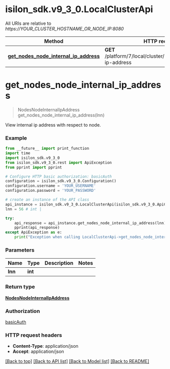 # isilon_sdk.v9_3_0.LocalClusterApi

All URIs are relative to *https://YOUR_CLUSTER_HOSTNAME_OR_NODE_IP:8080*

Method | HTTP request | Description
------------- | ------------- | -------------
[**get_nodes_node_internal_ip_address**](LocalClusterApi.md#get_nodes_node_internal_ip_address) | **GET** /platform/7/local/cluster/nodes/{Lnn}/internal-ip-address | 


# **get_nodes_node_internal_ip_address**
> NodesNodeInternalIpAddress get_nodes_node_internal_ip_address(lnn)



View internal ip address with respect to node.

### Example
```python
from __future__ import print_function
import time
import isilon_sdk.v9_3_0
from isilon_sdk.v9_3_0.rest import ApiException
from pprint import pprint

# Configure HTTP basic authorization: basicAuth
configuration = isilon_sdk.v9_3_0.Configuration()
configuration.username = 'YOUR_USERNAME'
configuration.password = 'YOUR_PASSWORD'

# create an instance of the API class
api_instance = isilon_sdk.v9_3_0.LocalClusterApi(isilon_sdk.v9_3_0.ApiClient(configuration))
lnn = 56 # int | 

try:
    api_response = api_instance.get_nodes_node_internal_ip_address(lnn)
    pprint(api_response)
except ApiException as e:
    print("Exception when calling LocalClusterApi->get_nodes_node_internal_ip_address: %s\n" % e)
```

### Parameters

Name | Type | Description  | Notes
------------- | ------------- | ------------- | -------------
 **lnn** | **int**|  | 

### Return type

[**NodesNodeInternalIpAddress**](NodesNodeInternalIpAddress.md)

### Authorization

[basicAuth](../README.md#basicAuth)

### HTTP request headers

 - **Content-Type**: application/json
 - **Accept**: application/json

[[Back to top]](#) [[Back to API list]](../README.md#documentation-for-api-endpoints) [[Back to Model list]](../README.md#documentation-for-models) [[Back to README]](../README.md)


